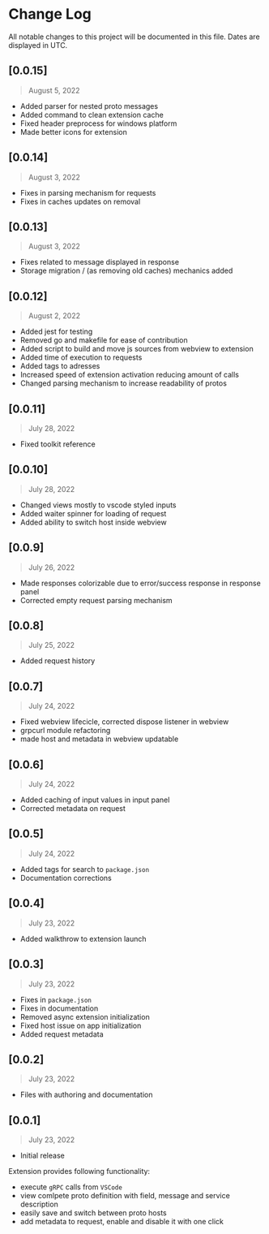# Change Log

All notable changes to this project will be documented in this file. Dates are displayed in UTC.

## [0.0.15]

> August 5, 2022

- Added parser for nested proto messages
- Added command to clean extension cache
- Fixed header preprocess for windows platform
- Made better icons for extension

## [0.0.14]

> August 3, 2022

- Fixes in parsing mechanism for requests
- Fixes in caches updates on removal

## [0.0.13]

> August 3, 2022

- Fixes related to message displayed in response
- Storage migration / (as removing old caches) mechanics added

## [0.0.12]

> August 2, 2022

- Added jest for testing
- Removed go and makefile for ease of contribution
- Added script to build and move js sources from webview to extension
- Added time of execution to requests
- Added tags to adresses
- Increased speed of extension activation reducing amount of calls
- Changed parsing mechanism to increase readability of protos

## [0.0.11]

> July 28, 2022

- Fixed toolkit reference

## [0.0.10]

> July 28, 2022

- Changed views mostly to vscode styled inputs
- Added waiter spinner for loading of request
- Added ability to switch host inside webview

## [0.0.9]

> July 26, 2022

- Made responses colorizable due to error/success response in response panel
- Corrected empty request parsing mechanism

## [0.0.8]

> July 25, 2022

- Added request history

## [0.0.7]

> July 24, 2022

- Fixed webview lifecicle, corrected dispose listener in webview
- grpcurl module refactoring
- made host and metadata in webview updatable

## [0.0.6]

> July 24, 2022

- Added caching of input values in input panel
- Corrected metadata on request

## [0.0.5]

> July 24, 2022

- Added tags for search to `package.json`
- Documentation corrections

## [0.0.4]

> July 23, 2022

- Added walkthrow to extension launch

## [0.0.3]

> July 23, 2022

- Fixes in `package.json`
- Fixes in documentation
- Removed async extension initialization
- Fixed host issue on app initialization
- Added request metadata

## [0.0.2]

> July 23, 2022

- Files with authoring and documentation

## [0.0.1]

> July 23, 2022

- Initial release

Extension provides following functionality:

- execute `gRPC` calls from `VSCode`
- view comlpete proto definition with field, message and service description
- easily save and switch between proto hosts
- add metadata to request, enable and disable it with one click
